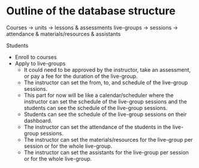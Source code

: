 # Outline of the database structure

Courses -> units -> lessons & assessments
live-groups -> sessions -> attendance & materials/resources & assistants

Students

- Enroll to courses
- Apply to live-groups
  - It could need to be approved by the instructor, take an assessment, or pay a fee for the duration of the live-group.
  - The instructor can set the from, to, and schedule of the live-group sessions.
  - This part for now will be like a calendar/scheduler where the instructor can set the schedule of the live-group sessions and the students can see the schedule of the live-group sessions.
  - Students can see the schedule of the live-group sessions on their dashboard.
  - The instructor can set the attendance of the students in the live-group sessions.
  - The instructor can set the materials/resources for the live-group per session or for the whole live-group.
  - The instructor can set the assistants for the live-group per session or for the whole live-group.
